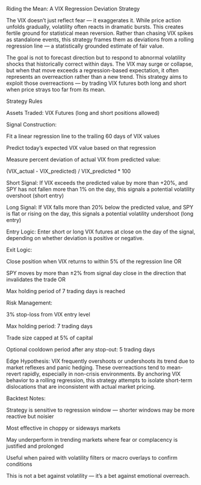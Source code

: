 Riding the Mean: A VIX Regression Deviation Strategy

The VIX doesn’t just reflect fear — it exaggerates it. While price action unfolds gradually, volatility often reacts in dramatic bursts. This creates fertile ground for statistical mean reversion. Rather than chasing VIX spikes as standalone events, this strategy frames them as deviations from a rolling regression line — a statistically grounded estimate of fair value.

The goal is not to forecast direction but to respond to abnormal volatility shocks that historically correct within days. The VIX may surge or collapse, but when that move exceeds a regression-based expectation, it often represents an overreaction rather than a new trend. This strategy aims to exploit those overreactions — by trading VIX futures both long and short when price strays too far from its mean.

Strategy Rules

Assets Traded:
VIX Futures (long and short positions allowed)

Signal Construction:

Fit a linear regression line to the trailing 60 days of VIX values

Predict today’s expected VIX value based on that regression

Measure percent deviation of actual VIX from predicted value:

(VIX_actual - VIX_predicted) / VIX_predicted * 100

Short Signal: If VIX exceeds the predicted value by more than +20%, and SPY has not fallen more than 1% on the day, this signals a potential volatility overshoot (short entry)

Long Signal: If VIX falls more than 20% below the predicted value, and SPY is flat or rising on the day, this signals a potential volatility undershoot (long entry)

Entry Logic:
Enter short or long VIX futures at close on the day of the signal, depending on whether deviation is positive or negative.

Exit Logic:

Close position when VIX returns to within 5% of the regression line
OR

SPY moves by more than ±2% from signal day close in the direction that invalidates the trade
OR

Max holding period of 7 trading days is reached

Risk Management:

3% stop-loss from VIX entry level

Max holding period: 7 trading days

Trade size capped at 5% of capital

Optional cooldown period after any stop-out: 5 trading days

Edge Hypothesis:
VIX frequently overshoots or undershoots its trend due to market reflexes and panic hedging. These overreactions tend to mean-revert rapidly, especially in non-crisis environments. By anchoring VIX behavior to a rolling regression, this strategy attempts to isolate short-term dislocations that are inconsistent with actual market pricing.

Backtest Notes:

Strategy is sensitive to regression window — shorter windows may be more reactive but noisier

Most effective in choppy or sideways markets

May underperform in trending markets where fear or complacency is justified and prolonged

Useful when paired with volatility filters or macro overlays to confirm conditions

This is not a bet against volatility — it’s a bet against emotional overreach.

